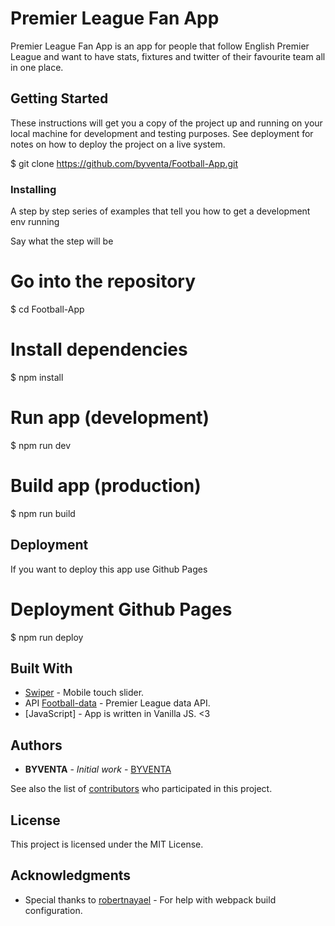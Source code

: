 # Premier League Fan App

Premier League Fan App is an app for people that follow English Premier League and want to have stats, fixtures and twitter of their favourite team all in one place.

## Getting Started

These instructions will get you a copy of the project up and running on your local machine for development and testing purposes. See deployment for notes on how to deploy the project on a live system.

$ git clone https://github.com/byventa/Football-App.git

### Installing

A step by step series of examples that tell you how to get a development env running

Say what the step will be

# Go into the repository
$ cd Football-App

# Install dependencies
$ npm install

# Run app (development)
$ npm run dev

# Build app (production)
$ npm run build

## Deployment

If you want to deploy this app use Github Pages

# Deployment Github Pages
$ npm run deploy

## Built With

* [Swiper](https://swiperjs.com/) - Mobile touch slider.
* API [Football-data](https://www.football-data.org/documentation/quickstart) - Premier League data API.
* [JavaScript] - App is written in Vanilla JS. <3


## Authors

* **BYVENTA** - *Initial work* - [BYVENTA](https://github.com/byventa)

See also the list of [contributors](https://github.com/your/project/contributors) who participated in this project.

## License

This project is licensed under the MIT License.

## Acknowledgments

* Special thanks to [robertnayael](https://github.com/robertnayael) - For help with webpack build configuration.
